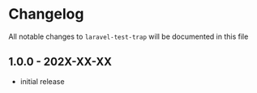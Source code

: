 # Changelog

All notable changes to `laravel-test-trap` will be documented in this file

## 1.0.0 - 202X-XX-XX

- initial release
